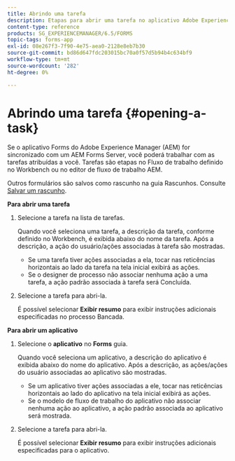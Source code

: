 ```yaml
---
title: Abrindo uma tarefa
description: Etapas para abrir uma tarefa no aplicativo Adobe Experience Manager Forms.
content-type: reference
products: SG_EXPERIENCEMANAGER/6.5/FORMS
topic-tags: forms-app
exl-id: 08e267f3-7f90-4e75-aea0-2128e8eb7b30
source-git-commit: bd86d647fdc203015bc70a0f57d5b94b4c634bf9
workflow-type: tm+mt
source-wordcount: '282'
ht-degree: 0%

---
```


# Abrindo uma tarefa {#opening-a-task}

Se o aplicativo Forms do Adobe Experience Manager (AEM) for sincronizado com um AEM Forms Server, você poderá trabalhar com as tarefas atribuídas a você. Tarefas são etapas no Fluxo de trabalho definido no Workbench ou no editor de fluxo de trabalho AEM.

Outros formulários são salvos como rascunho na guia Rascunhos. Consulte [Salvar um rascunho](/help/forms/using/save-as-draft.md).

**Para abrir uma tarefa**

1. Selecione a tarefa na lista de tarefas.

   Quando você seleciona uma tarefa, a descrição da tarefa, conforme definido no Workbench, é exibida abaixo do nome da tarefa. Após a descrição, a ação do usuário/ações associadas à tarefa são mostradas.

   * Se uma tarefa tiver ações associadas a ela, tocar nas reticências horizontais ao lado da tarefa na tela inicial exibirá as ações.
   * Se o designer de processo não associar nenhuma ação a uma tarefa, a ação padrão associada à tarefa será Concluída.

1. Selecione a tarefa para abri-la.

   É possível selecionar **Exibir resumo** para exibir instruções adicionais especificadas no processo Bancada.

**Para abrir um aplicativo**

1. Selecione o **aplicativo** no **Forms** guia.

   Quando você seleciona um aplicativo, a descrição do aplicativo é exibida abaixo do nome do aplicativo. Após a descrição, as ações/ações do usuário associadas ao aplicativo são mostradas.

   * Se um aplicativo tiver ações associadas a ele, tocar nas reticências horizontais ao lado do aplicativo na tela inicial exibirá as ações.
   * Se o modelo de fluxo de trabalho do aplicativo não associar nenhuma ação ao aplicativo, a ação padrão associada ao aplicativo será mostrada.

1. Selecione a tarefa para abri-la.

   É possível selecionar **Exibir resumo** para exibir instruções adicionais especificadas para o aplicativo.
